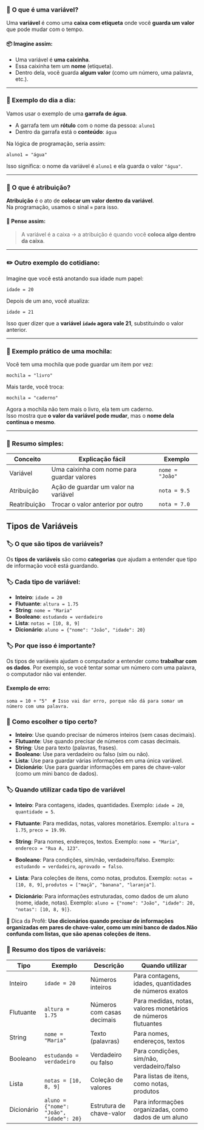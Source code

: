 ### 🧠 **O que é uma variável?**

Uma **variável** é como uma **caixa com etiqueta** onde você **guarda um valor** que pode mudar com o tempo.

#### 📦 Imagine assim:
- Uma variável é **uma caixinha**.
- Essa caixinha tem um **nome** (etiqueta).
- Dentro dela, você guarda **algum valor** (como um número, uma palavra, etc.).

---

### 💬 Exemplo do dia a dia:

Vamos usar o exemplo de uma **garrafa de água**.

- A garrafa tem um **rótulo** com o nome da pessoa: `aluno1`
- Dentro da garrafa está o **conteúdo**: `água`

Na lógica de programação, seria assim:

```plaintext
aluno1 = "água"
```

Isso significa: o nome da variável é `aluno1` e ela guarda o valor `"água"`.

---

### 🔁 O que é atribuição?

**Atribuição** é o ato de **colocar um valor dentro da variável**.  
Na programação, usamos o sinal **`=`** para isso.

#### 📌 Pense assim:
> A variável é a caixa → a atribuição é quando você **coloca algo dentro da caixa**.

---

### ✏️ Outro exemplo do cotidiano:

Imagine que você está anotando sua idade num papel:

```plaintext
idade = 20
```

Depois de um ano, você atualiza:

```plaintext
idade = 21
```

Isso quer dizer que a **variável `idade` agora vale 21**, substituindo o valor anterior.

---

### 🎒 Exemplo prático de uma mochila:

Você tem uma mochila que pode guardar um item por vez:

```plaintext
mochila = "livro"
```

Mais tarde, você troca:

```plaintext
mochila = "caderno"
```

Agora a mochila não tem mais o livro, ela tem um caderno.  
Isso mostra que **o valor da variável pode mudar**, mas o **nome dela continua o mesmo**.

---

### 🧾 Resumo simples:

| Conceito       | Explicação fácil                              | Exemplo                     |
|----------------|-----------------------------------------------|-----------------------------|
| Variável       | Uma caixinha com nome para guardar valores    | `nome = "João"`             |
| Atribuição     | Ação de guardar um valor na variável          | `nota = 9.5`                |
| Reatribuição   | Trocar o valor anterior por outro             | `nota = 7.0`                |

## Tipos de Variáveis

### 🏷️ **O que são tipos de variáveis?**
Os **tipos de variáveis** são como **categorias** que ajudam a entender que tipo de informação você está guardando.

### 🏷️ **Cada tipo de variável:**

- **Inteiro**: `idade = 20`
- **Flutuante**: `altura = 1.75`
- **String**: `nome = "Maria"`
- **Booleano**: `estudando = verdadeiro`
- **Lista**: `notas = [10, 8, 9]`
- **Dicionário**: `aluno = {"nome": "João", "idade": 20}`

### 🏷️ **Por que isso é importante?**

Os tipos de variáveis ajudam o computador a entender como **trabalhar com os dados**.
Por exemplo, se você tentar somar um número com uma palavra, o computador não vai entender.
#### **Exemplo de erro:**
```plaintext
soma = 10 + "5"  # Isso vai dar erro, porque não dá para somar um número com uma palavra.
```

### 📌 **Como escolher o tipo certo?**

- **Inteiro**: Use quando precisar de números inteiros (sem casas decimais).
- **Flutuante**: Use quando precisar de números com casas decimais.
- **String**: Use para texto (palavras, frases).
- **Booleano**: Use para verdadeiro ou falso (sim ou não).
- **Lista**: Use para guardar várias informações em uma única variável.
- **Dicionário**: Use para guardar informações em pares de chave-valor (como um mini banco de dados).

### 🏷️ **Quando utilizar cada tipo de variável**
- **Inteiro**: Para contagens, idades, quantidades.
Exemplo: `idade = 20`, `quantidade = 5`.

- **Flutuante**: Para medidas, notas, valores monetários.
Exemplo: `altura = 1.75`, `preco = 19.99`.

- **String**: Para nomes, endereços, textos.
Exemplo: `nome = "Maria"`, `endereco = "Rua A, 123"`.

- **Booleano**: Para condições, sim/não, verdadeiro/falso.
Exemplo: `estudando = verdadeiro`, `aprovado = falso`.

- **Lista**: Para coleções de itens, como notas, produtos.
Exemplo: `notas = [10, 8, 9]`, `produtos = ["maçã", "banana", "laranja"]`.

- **Dicionário**: Para informações estruturadas, como dados de um aluno (nome, idade, notas).
Exemplo: `aluno = {"nome": "João", "idade": 20, "notas": [10, 8, 9]}`.

🤯 Dica da Profê: **Use dicionários quando precisar de informações organizadas em pares de chave-valor, como um mini banco de dados.Não confunda com listas, que são apenas coleções de itens.**

### 🧾 **Resumo dos tipos de variáveis:**
| Tipo        | Exemplo                  | Descrição                          | Quando utilizar |
|-------------|--------------------------|------------------------------------|------------------|
| Inteiro     | `idade = 20`            | Números inteiros                   | Para contagens, idades, quantidades de números exatos|
| Flutuante  | `altura = 1.75`         | Números com casas decimais         | Para medidas, notas, valores monetários de números flutuantes|
| String      | `nome = "Maria"`        | Texto (palavras)                   |Para nomes, endereços, textos|
| Booleano    | `estudando = verdadeiro` | Verdadeiro ou falso                 |Para condições, sim/não, verdadeiro/falso |
| Lista       | `notas = [10, 8, 9]`    | Coleção de valores                 |Para listas de itens, como notas, produtos|
| Dicionário  | `aluno = {"nome": "João", "idade": 20}` | Estrutura de chave-valor          |Para informações organizadas, como dados de um aluno|